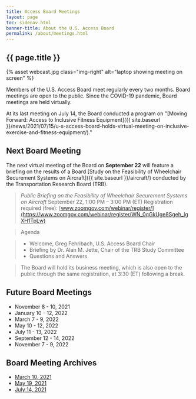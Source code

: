 ```yaml
---
title: Access Board Meetings
layout: page
toc: sidenav.html
banner-title: About the U.S. Access Board
permalink: /about/meetings.html
---
```


## {{ page.title }}

{% asset webcast.jpg class="img-right" alt="laptop showing meeting on screen" %}

Members of the U.S. Access Board meet regularly every two months. Board meetings are open to the public. Since the COVID-19 pandemic, Board meetings are held virtually.  

At its last meeting on July 14, the Board conducted a program on "[Moving Forward: Access to Inclusive Fitness Equipment]({{ site.baseurl }}/news/2021/07/15/u-s-access-board-holds-virtual-meeting-on-inclusive-exercise-and-fitness-equipment/)."

## Next Board Meeting

The next virtual meeting of the Board on **September 22** will feature a briefing on the results of a Board [Study on the Feasibility of Wheelchair Securement Systems on Aircraft]({{ site.baseurl }}/aircraft/) conducted by the Transportation Research Board (TRB). 

> *Public Briefing on the Feasibility of Wheelchair Securement Systems on Aircraft*
> September 22, 1:00 PM – 3:00 PM (ET)
> Registration required (free): [www.zoomgov.com/webinar/register/](https://www.zoomgov.com/webinar/register/WN_0qGkUge8Sgeh_igXH1TpLw) 

> Agenda

> - Welcome, Greg Fehribach, U.S. Access Board Chair
> - Briefing by Dr. Alan M. Jette, Chair of the TRB Study Committee
> - Questions and Answers

> The Board will hold its business meeting, which is also open to the public through the same registration, at 3:30 (ET) following a break.   

## Future Board Meetings

- November 8 - 10, 2021
- January 10 - 12, 2022
- March 7 - 9, 2022
- May 10 - 12, 2022
- July 11 - 13, 2022
- September 12 - 14, 2022
- November 7 - 9, 2022

## Board Meeting Archives

- [March 10, 2021](https://www.youtube.com/watch?v=xI1j1V1SyjE)
- [May 19, 2021](https://www.youtube.com/watch?v=-0YkBZZEoss)
- [July 14, 2021](https://www.youtube.com/watch?v=078ZOzcZaSs)
